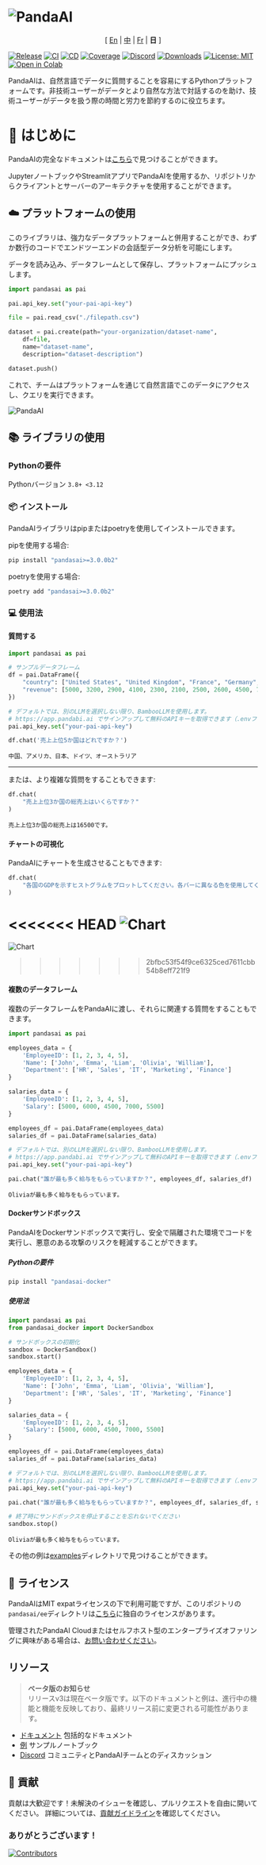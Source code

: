 # ![PandaAI](../assets/logo.png)

<p align="center">
[ <a href="../README.md">En</a> |
<a href="README_CN.md">中</a> |
<a href="README_FR.md">Fr</a> |
<b>日</b> ] 
</p>

[![Release](https://img.shields.io/pypi/v/pandasai?label=Release&style=flat-square)](https://pypi.org/project/pandasai/)
[![CI](https://github.com/sinaptik-ai/pandas-ai/actions/workflows/ci-core.yml/badge.svg)](https://github.com/sinaptik-ai/pandas-ai/actions/workflows/ci-core.yml/badge.svg)
[![CD](https://github.com/sinaptik-ai/pandas-ai/actions/workflows/cd.yml/badge.svg)](https://github.com/sinaptik-ai/pandas-ai/actions/workflows/cd.yml/badge.svg)
[![Coverage](https://codecov.io/gh/sinaptik-ai/pandas-ai/branch/main/graph/badge.svg)](https://codecov.io/gh/sinaptik-ai/pandas-ai)
[![Discord](https://dcbadge.vercel.app/api/server/kF7FqH2FwS?style=flat&compact=true)](https://discord.gg/KYKj9F2FRH)
[![Downloads](https://static.pepy.tech/badge/pandasai)](https://pepy.tech/project/pandasai) [![License: MIT](https://img.shields.io/badge/License-MIT-yellow.svg)](https://opensource.org/licenses/MIT)
[![Open in Colab](https://colab.research.google.com/assets/colab-badge.svg)](https://colab.research.google.com/drive/1ZnO-njhL7TBOYPZaqvMvGtsjckZKrv2E?usp=sharing)

PandaAIは、自然言語でデータに質問することを容易にするPythonプラットフォームです。非技術ユーザーがデータとより自然な方法で対話するのを助け、技術ユーザーがデータを扱う際の時間と労力を節約するのに役立ちます。

# 🔧 はじめに

PandaAIの完全なドキュメントは[こちら](https://pandas-ai.readthedocs.io/en/latest/)で見つけることができます。

JupyterノートブックやStreamlitアプリでPandaAIを使用するか、リポジトリからクライアントとサーバーのアーキテクチャを使用することができます。

## ☁️ プラットフォームの使用

このライブラリは、強力なデータプラットフォームと併用することができ、わずか数行のコードでエンドツーエンドの会話型データ分析を可能にします。

データを読み込み、データフレームとして保存し、プラットフォームにプッシュします。

```python
import pandasai as pai

pai.api_key.set("your-pai-api-key")

file = pai.read_csv("./filepath.csv")

dataset = pai.create(path="your-organization/dataset-name",
    df=file,
    name="dataset-name",
    description="dataset-description")

dataset.push()
```

これで、チームはプラットフォームを通じて自然言語でこのデータにアクセスし、クエリを実行できます。

![PandaAI](assets/demo.gif)

## 📚 ライブラリの使用

### Pythonの要件

Pythonバージョン `3.8+ <3.12`

### 📦 インストール

PandaAIライブラリはpipまたはpoetryを使用してインストールできます。

pipを使用する場合:

```bash
pip install "pandasai>=3.0.0b2"
```

poetryを使用する場合:

```bash
poetry add "pandasai>=3.0.0b2"
```

### 💻 使用法

#### 質問する

```python
import pandasai as pai

# サンプルデータフレーム
df = pai.DataFrame({
    "country": ["United States", "United Kingdom", "France", "Germany", "Italy", "Spain", "Canada", "Australia", "Japan", "China"],
    "revenue": [5000, 3200, 2900, 4100, 2300, 2100, 2500, 2600, 4500, 7000]
})

# デフォルトでは、別のLLMを選択しない限り、BambooLLMを使用します。
# https://app.pandabi.ai でサインアップして無料のAPIキーを取得できます（.envファイルで設定することもできます）。
pai.api_key.set("your-pai-api-key")

df.chat('売上上位5か国はどれですか？')
```

```
中国、アメリカ、日本、ドイツ、オーストラリア
```

---

または、より複雑な質問をすることもできます:

```python
df.chat(
    "売上上位3か国の総売上はいくらですか？"
)
```

```
売上上位3か国の総売上は16500です。
```

#### チャートの可視化

PandaAIにチャートを生成させることもできます:

```python
df.chat(
    "各国のGDPを示すヒストグラムをプロットしてください。各バーに異なる色を使用してください",
)
```

<<<<<<< HEAD
![Chart](../assets/histogram-chart.png?raw=true)
=======
![Chart](assets/histogram-chart.png?raw=true)
>>>>>>> 2bfbc53f54f9ce6325ced7611cbb54b8eff721f9

#### 複数のデータフレーム

複数のデータフレームをPandaAIに渡し、それらに関連する質問をすることもできます。

```python
import pandasai as pai

employees_data = {
    'EmployeeID': [1, 2, 3, 4, 5],
    'Name': ['John', 'Emma', 'Liam', 'Olivia', 'William'],
    'Department': ['HR', 'Sales', 'IT', 'Marketing', 'Finance']
}

salaries_data = {
    'EmployeeID': [1, 2, 3, 4, 5],
    'Salary': [5000, 6000, 4500, 7000, 5500]
}

employees_df = pai.DataFrame(employees_data)
salaries_df = pai.DataFrame(salaries_data)

# デフォルトでは、別のLLMを選択しない限り、BambooLLMを使用します。
# https://app.pandabi.ai でサインアップして無料のAPIキーを取得できます（.envファイルで設定することもできます）。
pai.api_key.set("your-pai-api-key")

pai.chat("誰が最も多く給与をもらっていますか？", employees_df, salaries_df)
```

```
Oliviaが最も多く給与をもらっています。
```

#### Dockerサンドボックス

PandaAIをDockerサンドボックスで実行し、安全で隔離された環境でコードを実行し、悪意のある攻撃のリスクを軽減することができます。

##### Pythonの要件

```bash
pip install "pandasai-docker"
```

##### 使用法

```python
import pandasai as pai
from pandasai_docker import DockerSandbox

# サンドボックスの初期化
sandbox = DockerSandbox()
sandbox.start()

employees_data = {
    'EmployeeID': [1, 2, 3, 4, 5],
    'Name': ['John', 'Emma', 'Liam', 'Olivia', 'William'],
    'Department': ['HR', 'Sales', 'IT', 'Marketing', 'Finance']
}

salaries_data = {
    'EmployeeID': [1, 2, 3, 4, 5],
    'Salary': [5000, 6000, 4500, 7000, 5500]
}

employees_df = pai.DataFrame(employees_data)
salaries_df = pai.DataFrame(salaries_data)

# デフォルトでは、別のLLMを選択しない限り、BambooLLMを使用します。
# https://app.pandabi.ai でサインアップして無料のAPIキーを取得できます（.envファイルで設定することもできます）。
pai.api_key.set("your-pai-api-key")

pai.chat("誰が最も多く給与をもらっていますか？", employees_df, salaries_df, sandbox=sandbox)

# 終了時にサンドボックスを停止することを忘れないでください
sandbox.stop()
```

```
Oliviaが最も多く給与をもらっています。
```

その他の例は[examples](examples)ディレクトリで見つけることができます。

## 📜 ライセンス

PandaAIはMIT expatライセンスの下で利用可能ですが、このリポジトリの`pandasai/ee`ディレクトリは[こちら](https://github.com/sinaptik-ai/pandas-ai/blob/main/ee/LICENSE)に独自のライセンスがあります。

管理されたPandaAI Cloudまたはセルフホスト型のエンタープライズオファリングに興味がある場合は、[お問い合わせください](https://getpanda.ai/pricing)。

## リソース

> **ベータ版のお知らせ**  
> リリースv3は現在ベータ版です。以下のドキュメントと例は、進行中の機能と機能を反映しており、最終リリース前に変更される可能性があります。

- [ドキュメント](https://pandas-ai.readthedocs.io/en/latest/) 包括的なドキュメント
- [例](examples) サンプルノートブック
- [Discord](https://discord.gg/KYKj9F2FRH) コミュニティとPandaAIチームとのディスカッション

## 🤝 貢献

貢献は大歓迎です！未解決のイシューを確認し、プルリクエストを自由に開いてください。
詳細については、[貢献ガイドライン](CONTRIBUTING.md)を確認してください。

### ありがとうございます！

[![Contributors](https://contrib.rocks/image?repo=sinaptik-ai/pandas-ai)](https://github.com/sinaptik-ai/pandas-ai/graphs/contributors)
